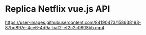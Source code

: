 <h1> Replica Netflix vue.js API </h1> 



https://user-images.githubusercontent.com/84190473/158638193-87bd897e-4ce6-4d9a-baf2-ef2c2c0808bb.mp4




